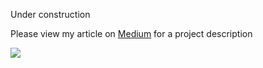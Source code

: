 
Under construction

Please view my article on [Medium](https://medium.com/@longoclaire/perfume-recommendations-using-natural-language-processing-ad3e6736074c) for a project description

![](https://media.giphy.com/media/L3bj6t3opdeNddYCyl/giphy.gif)


